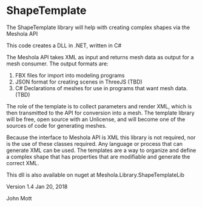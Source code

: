 # ShapeTemplate
The ShapeTemplate library will help with creating complex shapes via the Meshola API

This code creates a DLL in .NET, written in C#

The Meshola API takes XML as input and returns mesh data as output for a mesh consumer. 
The output formats are:

1. FBX files for import into modeling programs
2. JSON format for creating scenes in ThreeJS   (TBD)
3. C# Declarations of meshes for use in programs that want mesh data. (TBD)

The role of the template is to collect parameters and render XML, which is then transmitted to the API for conversion into a mesh.
The template library will be free, open source with an Unlicense, and will become one of the sources of code for generating meshes.

Because the interface to Meshola API is XML this library is not required, nor is the use of these classes required. Any language
or process that can generate XML can be used. The templates are a way to organize and define a complex shape that has properties that are modifiable and generate the correct
XML. 

This dll is also available on nuget at Meshola.Library.ShapeTemplateLib 

Version 1.4 Jan 20, 2018

John Mott
